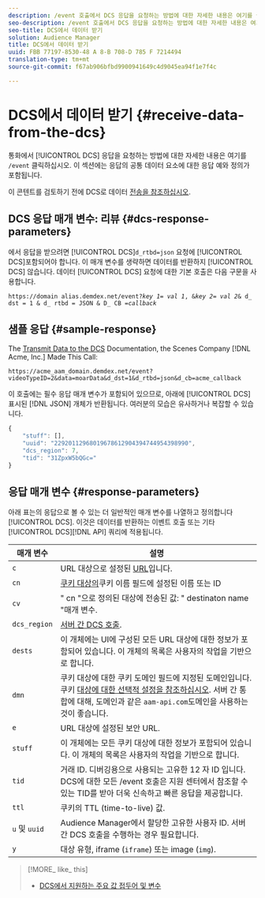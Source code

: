 ```yaml
---
description: /event 호출에서 DCS 응답을 요청하는 방법에 대한 자세한 내용은 여기를 클릭하십시오. 이 섹션에는 응답의 공통 데이터 요소에 대한 응답 예와 정의가 포함됩니다.
seo-description: /event 호출에서 DCS 응답을 요청하는 방법에 대한 자세한 내용은 여기를 클릭하십시오. 이 섹션에는 응답의 공통 데이터 요소에 대한 응답 예와 정의가 포함됩니다.
seo-title: DCS에서 데이터 받기
solution: Audience Manager
title: DCS에서 데이터 받기
uuid: FBB 77197-8530-48 A 8-B 708-D 785 F 7214494
translation-type: tm+mt
source-git-commit: f67ab906bfbd9900941649c4d9045ea94f1e7f4c

---
```



# DCS에서 데이터 받기 {#receive-data-from-the-dcs}

통화에서 [!UICONTROL DCS] 응답을 요청하는 방법에 대한 자세한 내용은 여기를 `/event` 클릭하십시오. 이 섹션에는 응답의 공통 데이터 요소에 대한 응답 예와 정의가 포함됩니다.

이 콘텐트를 검토하기 전에 DCS로 데이터 [전송을 참조하십시오](../../../api/dcs-intro/dcs-event-calls/dcs-url-send.md).

## DCS 응답 매개 변수: 리뷰 {#dcs-response-parameters}

에서 응답을 받으려면 [!UICONTROL DCS]`d_rtbd=json` 요청에 [!UICONTROL DCS]포함되어야 합니다. 이 매개 변수를 생략하면 데이터를 반환하지 [!UICONTROL DCS] 않습니다. 데이터 [!UICONTROL DCS] 요청에 대한 기본 호출은 다음 구문을 사용합니다.

<pre><code>https://domain alias.demdex.net/event<i></i>?<i>key 1</i>= <i>val 1</i>, &amp;<i>key 2</i>= <i>val 2</i>&amp; d_ dst = 1 &amp; d_ rtbd = JSON &amp; D_ CB =<i>callback</i></code>
</pre>

## 샘플 응답 {#sample-response}

The [Transmit Data to the DCS](../../../api/dcs-intro/dcs-event-calls/dcs-url-send.md) Documentation, the Scenes Company [!DNL Acme, Inc.] Made This Call:

`https://acme_aam_domain.demdex.net/event?videoTypeID=2&data=moarData&d_dst=1&d_rtbd=json&d_cb=acme_callback`

이 호출에는 필수 응답 매개 변수가 포함되어 있으므로, 아래에 [!UICONTROL DCS] 표시된 [!DNL JSON] 개체가 반환됩니다. 여러분의 모습은 유사하거나 복잡할 수 있습니다.

```js
{
    "stuff": [],
    "uuid": "22920112968019678612904394744954398990",
    "dcs_region": 7,
    "tid": "31ZpxW5bQGc="
}
```

## 응답 매개 변수 {#response-parameters}

아래 표는의 응답으로 볼 수 있는 더 일반적인 매개 변수를 나열하고 정의합니다 [!UICONTROL DCS]. 이것은 데이터를 반환하는 이벤트 호출 또는 기타 [!UICONTROL DCS][!DNL API] 쿼리에 적용됩니다.

| 매개 변수 | 설명 |
|--- |--- |
| `c` | URL 대상으로 설정된 [URL](../../../features/destinations/create-url-destination.md)입니다. |
| `cn` | [쿠키 대상의](../../../features/destinations/create-cookie-destination.md)쿠키 이름 필드에 설정된 이름 또는 ID |
| `cv` | " cn "으로 정의된 대상에 전송된 값: " destinaton name "매개 변수. |
| `dcs_region` | [서버 간 DCS 호출](../../../api/dcs-intro/dcs-api-reference/dcs-regions.md). |
| `dests` | 이 개체에는 UI에 구성된 모든 URL 대상에 대한 정보가 포함되어 있습니다. 이 개체의 목록은 사용자의 작업을 기반으로 합니다. |
| `dmn` | 쿠키 대상에 대한 쿠키 도메인 필드에 지정된 도메인입니다. 쿠키 [대상에 대한 선택적 설정을 참조하십시오](../../../features/destinations/cookie-destination-options.md). 서버 간 통합에 대해, 도메인과 같은 `aam-api.com`도메인을 사용하는 것이 좋습니다. |
| `e` | URL 대상에 설정된 보안 URL. |
| `stuff` | 이 개체에는 모든 쿠키 대상에 대한 정보가 포함되어 있습니다. 이 개체의 목록은 사용자의 작업을 기반으로 합니다. |
| `tid` | 거래 ID. 디버깅용으로 사용되는 고유한 12 자 ID 입니다. DCS에 대한 모든 /event 호출은 지원 센터에서 참조할 수 있는 TID를 받아 더욱 신속하고 빠른 응답을 제공합니다. |
| `ttl` | 쿠키의 TTL (time-to-live) 값. |
| `u` 및 `uuid` | Audience Manager에서 할당한 고유한 사용자 ID. 서버 간 DCS 호출을 수행하는 [](../../../api/dcs-intro/dcs-s2s/dcs-s2s-calls.md)경우 필요합니다. |
| `y` | 대상 유형, iframe (`iframe`) 또는 image (`img`). |

>[!MORE_ like_ this]
>
>* [DCS에서 지원하는 주요 값 접두어 및 변수](../../../api/dcs-intro/dcs-api-reference/dcs-keys.md)

